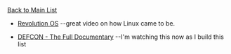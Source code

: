 [Back to Main List](https://gist.github.com/JsWatt/4aef73498525961a5764)

* [Revolution OS](https://youtu.be/jw8K460vx1c)  --great video on how Linux came to be. 

* [DEFCON - The Full Documentary](https://youtu.be/3ctQOmjQyYg) --I'm watching this now as I build this list
